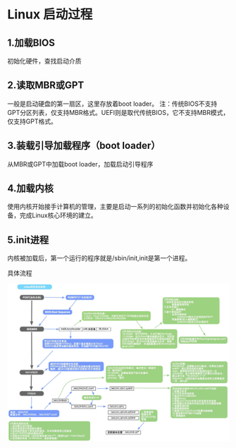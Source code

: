 # Linux 启动过程

## 1.加载BIOS
初始化硬件，查找启动介质

## 2.读取MBR或GPT

一般是启动硬盘的第一扇区，这里存放着boot loader。
注：传统BIOS不支持GPT分区列表，仅支持MBR格式。UEFI则是取代传统BIOS，它不支持MBR模式，仅支持GPT格式。

## 3.装载引导加载程序（boot loader）

从MBR或GPT中加载boot loader，加载启动引导程序

## 4.加载内核
使用内核开始接手计算机的管理，主要是启动一系列的初始化函数并初始化各种设备，完成Linux核心环境的建立。

## 5.init进程
内核被加载后，第一个运行的程序就是/sbin/init,init是第一个进程。

具体流程

![](images/linuxBoot.jpg)